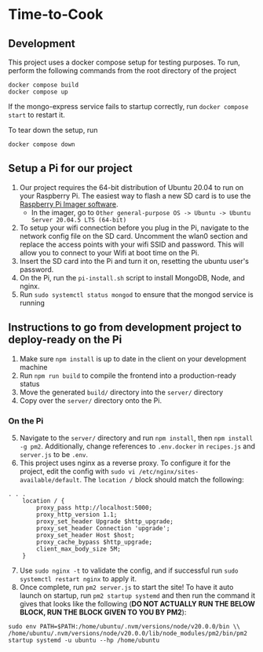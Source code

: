 # Time-to-Cook

## Development
This project uses a docker compose setup for testing purposes. To run, perform the following commands from the root directory of the project
```
docker compose build
docker compose up
```
If the mongo-express service fails to startup correctly, run `docker compose start` to restart it.

To tear down the setup, run 
```
docker compose down
```


## Setup a Pi for our project
1. Our project requires the 64-bit distribution of Ubuntu 20.04 to run on your 
    Raspberry Pi. The easiest way to flash a new SD card is to use the [Raspberry
    Pi Imager software](https://www.raspberrypi.com/software/). 
    - In the imager, go to `Other general-purpose OS -> Ubuntu -> Ubuntu Server 20.04.5 LTS (64-bit)`
2. To setup your wifi connection before you plug in the Pi, navigate to the network
    config file on the SD card. Uncomment the wlan0 section and replace the 
    access points with your wifi SSID and password. This will allow you to connect
    to your Wifi at boot time on the Pi.
3. Insert the SD card into the Pi and turn it on, resetting the ubuntu user's 
    password.
4. On the Pi, run the `pi-install.sh` script to install MongoDB, Node, and nginx.
5. Run `sudo systemctl status mongod` to ensure that the mongod service is running

## Instructions to go from development project to deploy-ready on the Pi
1. Make sure `npm install` is up to date in the client on your development machine
2. Run `npm run build` to compile the frontend into a production-ready status
3. Move the generated `build/` directory into the `server/` directory
4. Copy over the `server/` directory onto the Pi.
### On the Pi
5. Navigate to the `server/` directory and run `npm install`, then `npm install -g pm2`. Additionally, change references to `.env.docker` in `recipes.js` and `server.js` to be `.env`.
6. This project uses nginx as a reverse proxy. To configure it for the project, edit the config with `sudo vi /etc/nginx/sites-available/default`. The `location /` block should match the following:
```
. . .
    location / {
        proxy_pass http://localhost:5000;
        proxy_http_version 1.1;
        proxy_set_header Upgrade $http_upgrade;
        proxy_set_header Connection 'upgrade';
        proxy_set_header Host $host;
        proxy_cache_bypass $http_upgrade;
        client_max_body_size 5M;
    }
```
7. Use `sudo nginx -t` to validate the config, and if successful run `sudo systemctl restart nginx` to apply it.
8. Once complete, run `pm2 server.js` to start the site! To have it auto launch on startup, run `pm2 startup systemd` and then run the command it gives that looks like the following (**DO NOT ACTUALLY RUN THE BELOW BLOCK, RUN THE BLOCK GIVEN TO YOU BY PM2**):
```
sudo env PATH=$PATH:/home/ubuntu/.nvm/versions/node/v20.0.0/bin \\ 
/home/ubuntu/.nvm/versions/node/v20.0.0/lib/node_modules/pm2/bin/pm2 startup systemd -u ubuntu --hp /home/ubuntu

```
